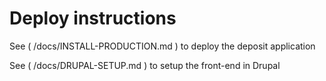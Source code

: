 # Deploy instructions #

See ( /docs/INSTALL-PRODUCTION.md ) to deploy the deposit application

See ( /docs/DRUPAL-SETUP.md ) to setup the front-end in Drupal